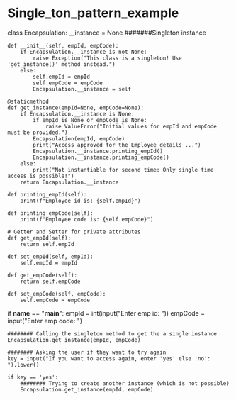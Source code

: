 # Single_ton_pattern_example
class Encapsulation:
    __instance = None  #######Singleton instance 

    def __init__(self, empId, empCode):
        if Encapsulation.__instance is not None:
            raise Exception("This class is a singleton! Use 'get_instance()' method instead.")
        else:
            self.empId = empId
            self.empCode = empCode
            Encapsulation.__instance = self

    @staticmethod
    def get_instance(empId=None, empCode=None):
        if Encapsulation.__instance is None:
            if empId is None or empCode is None:
                raise ValueError("Initial values for empId and empCode must be provided.")
            Encapsulation(empId, empCode)
            print("Access approved for the Employee details ...")
            Encapsulation.__instance.printing_empId()
            Encapsulation.__instance.printing_empCode()
        else:
            print("Not instantiable for second time: Only single time access is possible!")
        return Encapsulation.__instance

    def printing_empId(self):
        print(f"Employee id is: {self.empId}")

    def printing_empCode(self):
        print(f"Employee code is: {self.empCode}")

    # Getter and Setter for private attributes 
    def get_empId(self):
        return self.empId

    def set_empId(self, empId):
        self.empId = empId

    def get_empCode(self):
        return self.empCode

    def set_empCode(self, empCode):
        self.empCode = empCode


if __name__ == "__main__":
    empId = int(input("Enter emp id: "))
    empCode = input("Enter emp code: ")

    ######## Calling the singleton method to get the a single instance 
    Encapsulation.get_instance(empId, empCode)

    ######## Asking the user if they want to try again
    key = input("If you want to access again, enter 'yes' else 'no': ").lower()

    if key == 'yes':
        ######## Trying to create another instance (which is not possible)
        Encapsulation.get_instance(empId, empCode)
